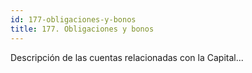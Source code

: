 ```yaml
---
id: 177-obligaciones-y-bonos
title: 177. Obligaciones y bonos
---
```

Descripción de las cuentas relacionadas con la Capital...